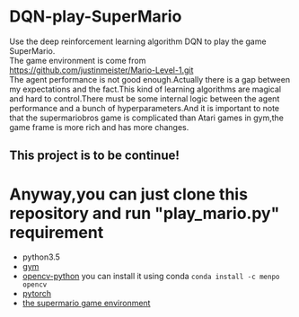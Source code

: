 # DQN-play-SuperMario
Use the deep reinforcement learning algorithm DQN to play the game SuperMario.  
The game environment is come from https://github.com/justinmeister/Mario-Level-1.git  
The agent performance is not good enough.Actually there is a gap between my expectations and the fact.This kind of learning algorithms are magical and hard to control.There must be some internal logic between the agent performance and a bunch of hyperparameters.And it is important to note that the supermariobros game is complicated than Atari games in gym,the game frame is more rich and has more changes. 
## This project is to be continue!
Anyway,you can just clone this repository and run "play_mario.py"
requirement
==
* python3.5
* [gym](https://github.com/openai/gym.git)
* [opencv-python](https://stackoverflow.com/questions/23119413/how-do-i-install-python-opencv-through-conda)
you can install it using conda
 `conda install -c menpo opencv` 
* [pytorch](http://pytorch.org/)
* [the supermario game environment](https://github.com/justinmeister/Mario-Level-1.git)
